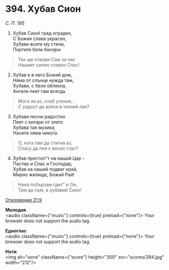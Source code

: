 # 394. Хубав Сион

_С. П. 195_

1. Хубав Сион! град ограден,  
С Божия слава украсен,  
Хубави всите му стени,  
Портите бели бисери:  

> Тях ще отвори Сам за нас  
> Нашият силен славен Спас!

2. Хубав е в него Божий дом,  
Няма от слънце нужда там,  
Хубави, с бели облекла,  
Ангели пеят там всегда.  

> Мога ли аз, слаб ученик,  
> С радост да вляза в техний лик?

3. Хубави песни радостно  
Пеят с китари от злато  
Хубава тая музика,  
Насита няма никога.  

> О, кога там да стигна аз,  
> Спасу да пея с весел глас?

4. Хубав престол"т на наший Цар -  
Пастир и Спас и Господар,  
Хубав на наший подвиг край,  
Мирно жилище, Божий Рай!  

> Нека побързам гдет" е Он,  
> Там да съм, в хубавий Сион!

[Откровение 21:9](http://biblia.bg/index.php?k=66&g=21&s=9)

**Мелодия**  
<audio className={"music"} controls={true} preload={"none"}>
    <source src="mp3/394.mp3" type="audio/mpeg"/>
    Your browser does not support the audio tag.
</audio>

**Едноглас**  
<audio className={"music"} controls={true} preload={"none"}>
    <source src="transp/394.mp3" type="audio/mpeg"/>
    Your browser does not support the audio tag.
</audio>

**Ноти**  
<img alt="ноти" className={"score"} height="300" src="scores/394.jpg" width="212"/>
